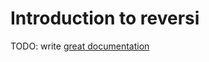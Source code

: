 # Introduction to reversi

TODO: write [great documentation](http://jacobian.org/writing/great-documentation/what-to-write/)

